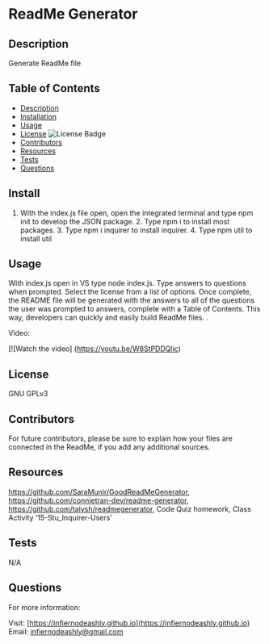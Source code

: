 # ReadMe Generator

    
## Description 
        
Generate ReadMe file

## Table of Contents

* [Description](#description)
* [Installation](#install)
* [Usage](#usage)
* [License](#license) ![License Badge](#https://img.shields.io/badge/license-GNU%20GPLv3-blue)
* [Contributors](#contributors)
* [Resources](#resources)
* [Tests](#tests)
* [Questions](#questions)

## Install

1. With the index.js file open, open the integrated terminal and type npm init to develop the JSON package. 2. Type npm i to install most packages. 3. Type npm i inquirer to install inquirer. 4. Type npm util to install util 

## Usage

With index.js open in VS type node index.js. Type answers to questions when prompted. Select the license from a list of options. Once complete, the README file will be generated with the answers to all of the questions the user was prompted to answers, complete with a Table of Contents. This way, developers can quickly and easily build ReadMe files. .

Video:

[![Watch the video] (https://youtu.be/W8StPDDQlic)


## License

GNU GPLv3

## Contributors

For future contributors, please be sure to explain how your files are connected in the ReadMe, if you add any additional sources. 

## Resources

https://github.com/SaraMunir/GoodReadMeGenerator, https://github.com/connietran-dev/readme-generator,  https://github.com/talysh/readmegenerator, Code Quiz homework, Class Activity ‘15-Stu_Inquirer-Users’

## Tests

N/A

## Questions

For more information:

Visit: [https://infiernodeashly.github.io](https://infiernodeashly.github.io)
Email: infiernodeashly@gmail.com
